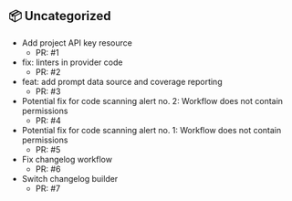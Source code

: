 ## 📦 Uncategorized

- Add project API key resource
   - PR: #1
- fix: linters in provider code
   - PR: #2
- feat: add prompt data source and coverage reporting
   - PR: #3
- Potential fix for code scanning alert no. 2: Workflow does not contain permissions
   - PR: #4
- Potential fix for code scanning alert no. 1: Workflow does not contain permissions
   - PR: #5
- Fix changelog workflow
   - PR: #6
- Switch changelog builder
   - PR: #7

